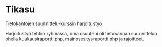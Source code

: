 # Tikasu
Tietokantojen suunnittelu-kurssin harjoitustyö

Harjoitustyö tehtiin ryhmässä, oma osuuteni oli tietokannan suunnittelun ohella kuukausiraportti.php, mainosesitysraportti.php ja rajoitteet.
